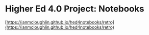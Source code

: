 # Higher Ed 4.0 Project: Notebooks

[https://ianmcloughlin.github.io/hed4notebooks/retro](https://ianmcloughlin.github.io/hed4notebooks/retro)
